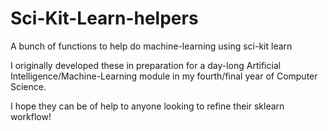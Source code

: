 # Sci-Kit-Learn-helpers
A bunch of functions to help do machine-learning using sci-kit learn

I originally developed these in preparation for a day-long Artificial Intelligence/Machine-Learning module in my fourth/final year of Computer Science.

I hope they can be of help to anyone looking to refine their sklearn workflow!
